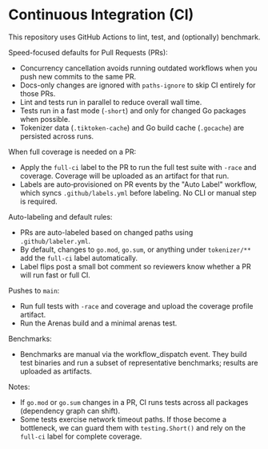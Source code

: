 # Continuous Integration (CI)

This repository uses GitHub Actions to lint, test, and (optionally) benchmark.

Speed-focused defaults for Pull Requests (PRs):

- Concurrency cancellation avoids running outdated workflows when you push new commits to the same PR.
- Docs-only changes are ignored with `paths-ignore` to skip CI entirely for those PRs.
- Lint and tests run in parallel to reduce overall wall time.
- Tests run in a fast mode (`-short`) and only for changed Go packages when possible.
- Tokenizer data (`.tiktoken-cache`) and Go build cache (`.gocache`) are persisted across runs.

When full coverage is needed on a PR:

- Apply the `full-ci` label to the PR to run the full test suite with `-race` and coverage. Coverage will be uploaded as an artifact for that run.
- Labels are auto‑provisioned on PR events by the "Auto Label" workflow, which syncs `.github/labels.yml` before labeling. No CLI or manual step is required.

Auto-labeling and default rules:

- PRs are auto-labeled based on changed paths using `.github/labeler.yml`.
- By default, changes to `go.mod`, `go.sum`, or anything under `tokenizer/**` add the `full-ci` label automatically.
- Label flips post a small bot comment so reviewers know whether a PR will run fast or full CI.

Pushes to `main`:

- Run full tests with `-race` and coverage and upload the coverage profile artifact.
- Run the Arenas build and a minimal arenas test.

Benchmarks:

- Benchmarks are manual via the workflow_dispatch event. They build test binaries and run a subset of representative benchmarks; results are uploaded as artifacts.

Notes:

- If `go.mod` or `go.sum` changes in a PR, CI runs tests across all packages (dependency graph can shift).
- Some tests exercise network timeout paths. If those become a bottleneck, we can guard them with `testing.Short()` and rely on the `full-ci` label for complete coverage.
